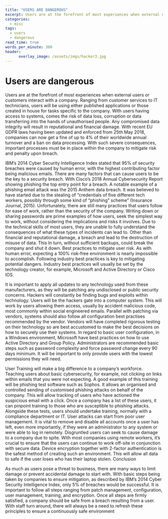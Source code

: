 ```yaml
---
title: "USERS ARE DANGEROUS"
excerpt: Users are at the forefront of most experiences when external users or customers interact with a company...
categories:
  - misc
tags:
  - users
  - dangerous
read_time: true
words_per_minute: 300
header:
      overlay_image: /assets/imgs/hacker3.jpg
---
```


# Users are dangerous

Users are at the forefront of most experiences when external users or customers interact with a company. Ranging from customer services to IT technicians, users will be using either published applications or those created in house for tasks specific to the company. With users having access to systems, comes the risk of data loss, corruption or data transferring into the hands of unauthorised people.<!--more-->
Any compromised data integrity will result in reputational and financial damage. With recent EU GDPR laws having been updated and enforced from  25th May 2018, companies can now get a fine of up to 4% of their worldwide annual turnover and a ban on data processing.  With such severe consequences, important processes must be in place within the company to mitigate risk and penalty upon breach.

IBM’s 2014 Cyber Security Intelligence Index stated that 95% of security breaches were caused by human error, with the highest contributing factor being malicious emails.
There are many factors that can cause users to be the key to a security breach. With Cisco’s 2018 Annual Cybersecurity Report showing phishing the top entry point for a breach. A notable example of a phishing email attack was the 2015 Anthem data breach. It was believed to have started due to the stealing of “credentials of five different tech workers, possibly through some kind of “phishing” scheme” (Insurance Journal, 2015).
Unfortunately, there are still many practices that users follow for ease of work, rather than the security of the company. Writing down or sharing passwords are prime examples of how users, seek the simplest way to work, without considering the implications and risks it involves. Due to the technical skills of most users, they are unable to fully understand the consequences of what these types of incidents can lead to. Other than financial and reputational damage, a breach and lead to the destruction of misuse of data. This In turn, without sufficient backups, could break the company and shut it down.
Best practices to mitigate user risk.
As with human error, expecting a 100% risk-free environment is nearly impossible to accomplish. Following industry best practices is key to mitigating potential dangers. Industry best practices will usually be set by the technology creator, for example, Microsoft and Active Directory or Cisco IOS.

It is important to apply all updates to any technology used from these manufacturers, as they will be patching any undisclosed or public security concerns. Hackers will constantly be finding bugs and exploits within technology. Users will be the hackers gate into a computer system. This will work by users allowing them access, usually by accident malicious code, most commonly within social engineered emails.
Parallel with patching via vendors, systems should also follow all configuration best practises recommended by the vendor. Vendors will have completed rigorous testing on their technology so are best accustomed to make the best decisions on how to securely use their systems. In regard to basic user configuration, in a Windows environment, Microsoft have best practices on how to use Active Directory and Group Policy.  Administrators are recommended basic steps such as password complexity and force password change every 90 days minimum. It will be important to only provide users with the lowest permissions they will need.

User Training will make a big difference to a company’s workforce. Teaching users about basic cybersecurity, for example, not clicking on links within emails that you were not expecting. A good example of this training will be phishing test software such as Sophos. It allows an organised and controlled sending of customised phishing attacks on behalf of the company. This will allow tracking of users who have actioned the suspicious email with a click. Once a company has a list of these users, it can pinpoint training to those who are susceptible to phishing attacks. Alongside these tests, users should undertake training, normally with a compliance department or IT.
User attacks can start from poor user management. It is vital to remove and disable all accounts once a user has left, even more importantly, if they were an administrator to any system or were able to log in remotely. Disgruntled users can seek to cause damage to a company due to spite.
With most companies using remote workers, it’s crucial to ensure that the users can continue to work off-site in conjunction with secure data. Device encryption together with 2-factor authentication is the safest method of creating such an environment. This will allow all data to safe if the user loses who has their laptop stolen.
Conclusion

As much as users pose a threat to business, there are many ways to limit damage or prevent accidental damage to start with. With basic steps being taken by companies to ensure mitigation, as described by IBM’s 2014 Cyber Security Intelligence Index, only 5% of breaches would be successful.
It is important to follow all steps ranging from patch management, configuration, user management, training, and encryption. Once all steps are firmly satisfied, a company should be safe from a breach resulting from a user. With staff turn around, there will always be a need to refresh these principles to ensure a continuously safe environment
